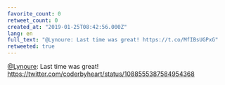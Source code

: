 ```yaml
---
favorite_count: 0
retweet_count: 0
created_at: "2019-01-25T08:42:56.000Z"
lang: en
full_text: "@Lynoure: Last time was great! https://t.co/MfIBsUGPxG"
retweeted: true
---
```


[@Lynoure](https://twitter.com/Lynoure): Last time was great!
<https://twitter.com/coderbyheart/status/1088555387584954368>

